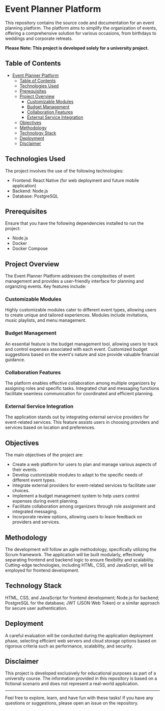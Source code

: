 # Event Planner Platform

This repository contains the source code and documentation for an event planning platform. The platform aims to simplify the organization of events, offering a comprehensive solution for various occasions, from birthdays to weddings and corporate retreats.

**Please Note: This project is developed solely for a university project.**

## Table of Contents
- [Event Planner Platform](#event-planner-platform)
  - [Table of Contents](#table-of-contents)
  - [Technologies Used](#technologies-used)
  - [Prerequisites](#prerequisites)
  - [Project Overview](#project-overview)
    - [Customizable Modules](#customizable-modules)
    - [Budget Management](#budget-management)
    - [Collaboration Features](#collaboration-features)
    - [External Service Integration](#external-service-integration)
  - [Objectives](#objectives)
  - [Methodology](#methodology)
  - [Technology Stack](#technology-stack)
  - [Deployment](#deployment)
  - [Disclaimer](#disclaimer)

## Technologies Used
The project involves the use of the following technologies:
- Frontend: React Native (for web deployment and future mobile application)
- Backend: Node.js
- Database: PostgreSQL

## Prerequisites
Ensure that you have the following dependencies installed to run the project:
- Node.js
- Docker
- Docker Compose

## Project Overview
The Event Planner Platform addresses the complexities of event management and provides a user-friendly interface for planning and organizing events. Key features include:

### Customizable Modules
Highly customizable modules cater to different event types, allowing users to create unique and tailored experiences. Modules include invitations, music playlists, and menu management.

### Budget Management
An essential feature is the budget management tool, allowing users to track and control expenses associated with each event. Customized budget suggestions based on the event's nature and size provide valuable financial guidance.

### Collaboration Features
The platform enables effective collaboration among multiple organizers by assigning roles and specific tasks. Integrated chat and messaging functions facilitate seamless communication for coordinated and efficient planning.

### External Service Integration
The application stands out by integrating external service providers for event-related services. This feature assists users in choosing providers and services based on location and preferences.

## Objectives
The main objectives of the project are:
- Create a web platform for users to plan and manage various aspects of their events.
- Develop customizable modules to adapt to the specific needs of different event types.
- Integrate external providers for event-related services to facilitate user choices.
- Implement a budget management system to help users control expenses during event planning.
- Facilitate collaboration among organizers through role assignment and integrated messaging.
- Incorporate review options, allowing users to leave feedback on providers and services.

## Methodology
The development will follow an agile methodology, specifically utilizing the Scrum framework. The application will be built modularly, effectively separating frontend and backend logic to ensure flexibility and scalability. Cutting-edge technologies, including HTML, CSS, and JavaScript, will be employed for frontend development.

## Technology Stack
HTML, CSS, and JavaScript for frontend development; Node.js for backend; PostgreSQL for the database; JWT (JSON Web Token) or a similar approach for secure user authentication.

## Deployment
A careful evaluation will be conducted during the application deployment phase, selecting efficient web servers and cloud storage options based on rigorous criteria such as performance, scalability, and security.

## Disclaimer
This project is developed exclusively for educational purposes as part of a university course. The information provided in this repository is based on a fictional scenario and does not represent a real-world application.

--------------------------------------------------

Feel free to explore, learn, and have fun with these tasks! If you have any questions or suggestions, please open an issue on the repository.
